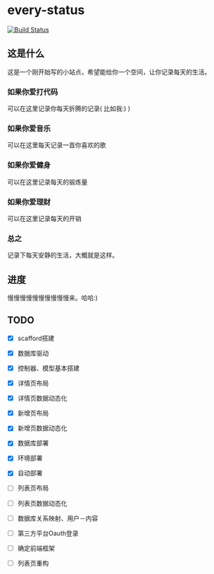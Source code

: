 every-status
============
[![Build Status](https://travis-ci.org/elrrrrrrr/every-status.svg?branch=master)](https://travis-ci.org/elrrrrrrr/every-status)

## 这是什么

这是一个刚开始写的小站点，希望能给你一个空间，让你记录每天的生活。

###  如果你爱打代码

可以在这里记录你每天折腾的记录( 比如我:) )

###  如果你爱音乐

可以在这里每天记录一首你喜欢的歌

###  如果你爱健身

可以在这里记录每天的锻炼量

###  如果你爱理财

可以在这里记录每天的开销

###  总之

记录下每天安静的生活，大概就是这样。

##  进度

慢慢慢慢慢慢慢慢慢慢来。哈哈:)

## TODO
- [x] scafford搭建
- [x] 数据库驱动
- [x] 控制器、模型基本搭建


- [x] 详情页布局
- [x] 详情页数据动态化
- [x] 新增页布局
- [x] 新增页数据动态化

- [x] 数据库部署
- [x] 环境部署
- [x] 自动部署

- [ ] 列表页布局
- [ ] 列表页数据动态化

- [ ] 数据库关系映射、用户－内容
- [ ] 第三方平台Oauth登录

- [ ] 确定前端框架

- [ ] 列表页重构





